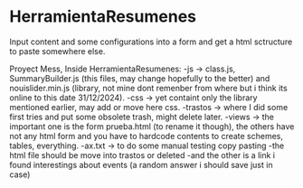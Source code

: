 # HerramientaResumenes
Input content and some configurations into a form and get a html sctructure to paste somewhere else.


Proyect Mess, 
Inside HerramientaResumenes:
-js -> class.js, SummaryBuilder.js (this files, may change hopefully to the better) and nouislider.min.js (library, not mine dont remenber from where but i think its online to this date 31/12/2024).
-css -> yet containt only the library mentioned earlier, may add or move here css.
-trastos -> where I did some first tries and put some obsolete trash, might delete later.
-views -> the important one is the form prueba.html (to rename it though), the others have not any html form and you have to hardcode contents to create schemes, tables, everything.
-ax.txt -> to do some manual testing copy pasting
-the html file should be move into trastos or deleted
-and the other is a link i found interestings about events (a random answer i should save just in case)
